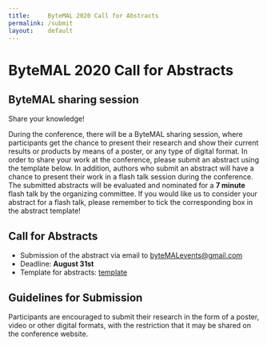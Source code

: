 ```yaml
---
title:     ByteMAL 2020 Call for Abstracts
permalink: /submit
layout:    default
---
```


# ByteMAL 2020 Call for Abstracts

## ByteMAL sharing session
Share your knowledge!

During the conference, there will be a ByteMAL sharing session, where participants get the chance to present their research and show their current results or products by means of a poster, or any type of digital format. In order to share your work at the conference, please submit an abstract using the template below. In addition, authors who submit an abstract will have a chance to present their work in a flash talk session during the conference. The submitted abstracts will be evaluated and nominated for a **7 minute** flash talk by the organizing committee. If you would like us to consider your abstract for a flash talk, please remember to tick the corresponding box in the abstract template!

## Call for Abstracts
- Submission of the abstract via email to byteMALevents@gmail.com
- Deadline: **August 31st**
- Template for abstracts: [template](https://github.com/bytemal/bytemal-2020/ByteMAL2020_NAME_abstract_v2.docx)

## Guidelines for Submission
Participants are encouraged to submit their research in the form of a poster, video or other digital formats, with the restriction that it may be shared on the conference website.



